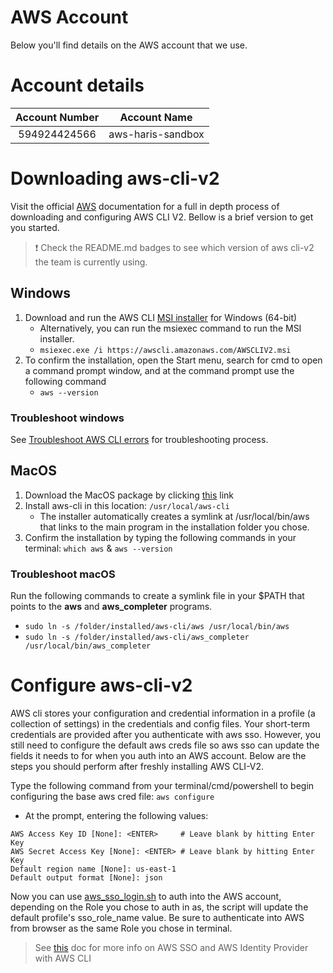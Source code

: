 # AWS Account 
Below you'll find details on the AWS account that we use.

# Account details

| Account Number |    Account Name   |
|:--------------:|:-----------------:|
|  594924424566  | aws-haris-sandbox |


# Downloading aws-cli-v2

Visit the official [AWS](https://docs.aws.amazon.com/cli/latest/userguide/getting-started-install.html) documentation for a full in depth process of downloading and configuring AWS CLI V2. Bellow is a brief version to get you started.

> :heavy_exclamation_mark: Check the README.md badges to see which version of aws cli-v2 the team is currently using.

## Windows

1. Download and run the AWS CLI [MSI installer](https://awscli.amazonaws.com/AWSCLIV2.msi) for Windows (64-bit)
    - Alternatively, you can run the msiexec command to run the MSI installer.
    - `msiexec.exe /i https://awscli.amazonaws.com/AWSCLIV2.msi`
2. To confirm the installation, open the Start menu, search for cmd to open a command prompt window, and at the command prompt use the following command
    - `aws --version`

### Troubleshoot windows
See [Troubleshoot AWS CLI errors](https://docs.aws.amazon.com/cli/latest/userguide/cli-chap-troubleshooting.html) for troubleshooting process.

## MacOS

1. Download the MacOS package by clicking [this](https://awscli.amazonaws.com/AWSCLIV2.pkg) link
2. Install aws-cli in this location: `/usr/local/aws-cli`
    - The installer automatically creates a symlink at /usr/local/bin/aws that links to the main program in the installation folder you chose.
3. Confirm the installation by typing the following commands in your terminal: `which aws` & `aws --version`

### Troubleshoot macOS
Run the following commands to create a symlink file in your $PATH that points to the **aws** and **aws_completer** programs.

* `sudo ln -s /folder/installed/aws-cli/aws /usr/local/bin/aws`
* `sudo ln -s /folder/installed/aws-cli/aws_completer /usr/local/bin/aws_completer`

# Configure aws-cli-v2

AWS cli stores your configuration and credential information in a profile (a collection of settings) in the credentials and config files. Your short-term credentials are provided after you authenticate with aws sso. However, you still need to configure the default aws creds file so aws sso can update the fields it needs to for when you auth into an AWS account. Below are the steps you should perform after freshly installing AWS CLI-V2.

Type the following command from your terminal/cmd/powershell to begin configuring the base aws cred file: `aws configure`

* At the prompt, entering the following values:

```shell
AWS Access Key ID [None]: <ENTER>     # Leave blank by hitting Enter Key
AWS Secret Access Key [None]: <ENTER> # Leave blank by hitting Enter Key
Default region name [None]: us-east-1
Default output format [None]: json
```

Now you can use [aws_sso_login.sh](./aws_sso_login.sh) to auth into the AWS account, depending on the Role you chose to auth in as, the script will update the default profile's sso_role_name value. Be sure to authenticate into AWS from browser as the same Role you chose in terminal. 

> See [this](https://docs.aws.amazon.com/cli/latest/userguide/sso-configure-profile-token.html) doc for more info on AWS SSO and AWS Identity Provider with AWS CLI
